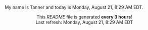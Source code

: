 My name is Tanner and today is Monday, August 21, 8:29 AM EDT.

<p align="center">This <i>README</i> file is generated <b>every 3 hours</b>!</br>Last refresh: Monday, August 21, 8:29 AM EDT<br /></p>
